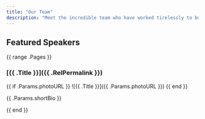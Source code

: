 ```yaml
---
title: "Our Team"
description: "Meet the incredible team who have worked tirelessly to build what you see."
---
```


## Featured Speakers

{{ range .Pages }}
### [{{ .Title }}]({{ .RelPermalink }})

{{ if .Params.photoURL }}
![{{ .Title }}]({{ .Params.photoURL }})
{{ end }}

{{ .Params.shortBio }}

{{ end }}

